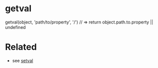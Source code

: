 # getval
getval(object, 'path/to/property', '/') // => return object.path.to.property || undefined

# Related
* see [setval](https://www.npmjs.com/package/setval)
